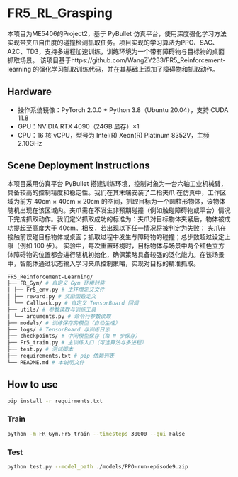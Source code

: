 # FR5_RL_Grasping

本项目为ME5406的Project2，基于 PyBullet 仿真平台，使用深度强化学习方法实现带夹爪自由度的碰撞检测抓取任务。项目实现的学习算法为PPO、SAC、A2C、TD3，支持多进程加速训练，训练环境为一个带有障碍物与目标物的桌面抓取场景。
该项目基于https://github.com/WangZY233/FR5_Reinforcement-learning 的强化学习抓取训练代码，并在其基础上添加了障碍物和抓取动作。

## Hardware
- 操作系统镜像：PyTorch 2.0.0 + Python 3.8（Ubuntu 20.04），支持 CUDA 11.8
- GPU：NVIDIA RTX 4090（24GB 显存）×1
- CPU：16 核 vCPU，型号为 Intel(R) Xeon(R) Platinum 8352V，主频 2.10GHz

## Scene Deployment Instructions
本项目采用仿真平台 PyBullet 搭建训练环境，控制对象为一台六轴工业机械臂，具备较高的控制精度和稳定性。我们在其末端安装了二指夹爪
在仿真中，工作区域为前方 40cm × 40cm × 20cm 的空间，抓取目标为一个圆柱形物体，该物体随机出现在该区域内。夹爪需在不发生非预期碰撞（例如触碰障碍物或平台）情况下完成抓取动作。我们定义抓取成功的标准为：夹爪对目标物体夹紧后，物体被成功提起至高度大于 40cm。相反，若出现以下任一情况将被判定为失败：
夹爪在接触前误碰目标物体或桌面；抓取过程中发生与障碍物的碰撞；总步数超过设定上限（例如 100 步）。
实验中，每次重置环境时，目标物体与场景中两个红色立方体障碍物的位置都会进行随机初始化，确保策略具备较强的泛化能力。在该场景中，智能体通过状态输入学习夹爪控制策略，实现对目标的精准抓取。

```bash
FR5_Reinforcement-Learning/
├── FR_Gym/ # 自定义 Gym 环境封装
│ ├── Fr5_env.py # 主环境定义文件
│ ├── reward.py # 奖励函数定义
│ └── Callback.py # 自定义 TensorBoard 回调
├── utils/ # 参数读取与训练工具
│ └── arguments.py # 命令行参数读取
├── models/ # 训练保存的模型（自动生成）
├── logs/ # TensorBoard 与训练日志
├── checkpoints/ # 中间模型保存（每 N 步保存）
├── Fr5_train.py # 主训练入口（可选算法与多进程）
├── test.py # 测试脚本
├── requirements.txt # pip 依赖列表
└── README.md # 本说明文件

```
## How to use
```bash
pip install -r requirments.txt
```
### Train
```bash
python -m FR_Gym.Fr5_train --timesteps 30000 --gui False
```
### Test
```bash
python test.py --model_path ./models/PPO-run-episode9.zip
```
